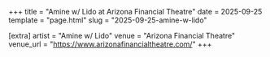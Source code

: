 +++
title = "Amine w/ Lido at Arizona Financial Theatre"
date = 2025-09-25
template = "page.html"
slug = "2025-09-25-amine-w-lido"

[extra]
artist = "Amine w/ Lido"
venue = "Arizona Financial Theatre"
venue_url = "https://www.arizonafinancialtheatre.com/"
+++
